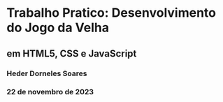 # Trabalho Pratico: Desenvolvimento do Jogo da Velha
## em HTML5, CSS e JavaScript
### Heder Dorneles Soares
### 22 de novembro de 2023
